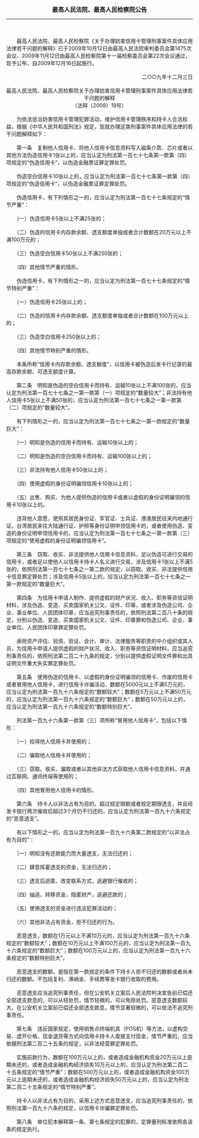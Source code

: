 <div id="div_content"><font color="#760026"></font> <p align="center"><b><font style="font-size:16px;" class="MTitle">最高人民法院、最高人民检察院公告</font></b></p><hr color="red"><br>
<br>
　　最高人民法院、最高人民检察院《关于办理妨害信用卡管理刑事案件具体应用法律若干问题的解释》已于2009年10月12日由最高人民法院审判委员会第1475次会议、2009年11月12日由最高人民检察院第十一届检察委员会第22次会议通过，现予公布，自2009年12月16日起施行。<br>
<div align="right"><br>
　　二○○九年十二月三日<br>
</div><br>
<div align="center">最高人民法院、最高人民检察院关于办理妨害信用卡管理刑事案件具体应用法律若干问题的解释<br>
（法释〔2009〕19号）<br>
</div><br>
　　为依法惩治妨害信用卡管理犯罪活动，维护信用卡管理秩序和持卡人合法权益，根据《中华人民共和国刑法》规定，现就办理这类刑事案件具体应用法律的若干问题解释如下：<br>
<br>
<font class="TiaoNoA">　　第一条</font>　复制他人信用卡、将他人信用卡信息资料写入磁条介质、芯片或者以其他方法伪造信用卡1张以上的，应当认定为刑法第一百七十七条第一款第（四）项规定的“伪造信用卡”，以伪造金融票证罪定罪处罚。<br>
<br>
　　伪造空白信用卡10张以上的，应当认定为刑法第一百七十七条第一款第（四）项规定的“伪造信用卡”，以伪造金融票证罪定罪处罚。<br>
<br>
　　伪造信用卡，有下列情形之一的，应当认定为刑法第一百七十七条规定的“情节严重”：<br>
<br>
　　（一）伪造信用卡5张以上不满25张的；<br>
<br>
　　（二）伪造的信用卡内存款余额、透支额度单独或者合计数额在20万元以上不满100万元的；<br>
<br>
　　（三）伪造空白信用卡50张以上不满250张的；<br>
<br>
　　（四）其他情节严重的情形。<br>
<br>
　　伪造信用卡，有下列情形之一的，应当认定为刑法第一百七十七条规定的“情节特别严重”：<br>
<br>
　　（一）伪造信用卡25张以上的；<br>
<br>
　　（二）伪造的信用卡内存款余额、透支额度单独或者合计数额在100万元以上的；<br>
<br>
　　（三）伪造空白信用卡250张以上的；<br>
<br>
　　（四）其他情节特别严重的情形。<br>
<br>
　　本条所称“信用卡内存款余额、透支额度”，以信用卡被伪造后发卡行记录的最高存款余额、可透支额度计算。<br>
<br><font class="TiaoNoA">　　第二条</font>　明知是伪造的空白信用卡而持有、运输10张以上不满100张的，应当认定为刑法第一百七十七条之一第一款第（一）项规定的“数量较大”；非法持有他人信用卡5张以上不满50张的，应当认定为刑法第一百七十七条之一第一款第（二）项规定的“数量较大”。<br>
<br>
　　有下列情形之一的，应当认定为刑法第一百七十七条之一第一款规定的“数量巨大”：<br>
<br>
　　（一）明知是伪造的信用卡而持有、运输10张以上的；<br>
<br>
　　（二）明知是伪造的空白信用卡而持有、运输100张以上的；<br>
<br>
　　（三）非法持有他人信用卡50张以上的；<br>
<br>
　　（四）使用虚假的身份证明骗领信用卡10张以上的；<br>
<br>
　　（五）出售、购买、为他人提供伪造的信用卡或者以虚假的身份证明骗领的信用卡10张以上的。<br>
<br>
　　违背他人意愿，使用其居民身份证、军官证、士兵证、港澳居民往来内地通行证、台湾居民来往大陆通行证、护照等身份证明申领信用卡的，或者使用伪造、变造的身份证明申领信用卡的，应当认定为刑法第一百七十七条之一第一款第（三）项规定的“使用虚假的身份证明骗领信用卡”。<br>
<br><font class="TiaoNoA">　　第三条</font>　窃取、收买、非法提供他人信用卡信息资料，足以伪造可进行交易的信用卡，或者足以使他人以信用卡持卡人名义进行交易，涉及信用卡1张以上不满5张的，依照刑法第一百七十七条之一第二款的规定，以窃取、收买、非法提供信用卡信息罪定罪处罚；涉及信用卡5张以上的，应当认定为刑法第一百七十七条之一第一款规定的“数量巨大”。<br>
<br><font class="TiaoNoA">　　第四条</font>　为信用卡申请人制作、提供虚假的财产状况、收入、职务等资信证明材料，涉及伪造、变造、买卖国家机关公文、证件、印章，或者涉及伪造公司、企业、事业单位、人民团体印章，应当追究刑事责任的，依照刑法第二百八十条的规定，分别以伪造、变造、买卖国家机关公文、证件、印章罪和伪造公司、企业、事业单位、人民团体印章罪定罪处罚。<br>
<br>
　　承担资产评估、验资、验证、会计、审计、法律服务等职责的中介组织或其人员，为信用卡申请人提供虚假的财产状况、收入、职务等资信证明材料，应当追究刑事责任的，依照刑法第二百二十九条的规定，分别以提供虚假证明文件罪和出具证明文件重大失实罪定罪处罚。<br>
<br><font class="TiaoNoA">　　第五条</font>　使用伪造的信用卡、以虚假的身份证明骗领的信用卡、作废的信用卡或者冒用他人信用卡，进行信用卡诈骗活动，数额在5000元以上不满5万元的，应当认定为刑法第一百九十六条规定的“数额较大”；数额在5万元以上不满50万元的，应当认定为刑法第一百九十六条规定的“数额巨大”；数额在50万元以上的，应当认定为刑法第一百九十六条规定的“数额特别巨大”。<br>
<br>
　　刑法第一百九十六条第一款第（三）项所称“冒用他人信用卡”，包括以下情形：<br>
<br>
　　（一）拾得他人信用卡并使用的；<br>
<br>
　　（二）骗取他人信用卡并使用的；<br>
<br>
　　（三）窃取、收买、骗取或者以其他非法方式获取他人信用卡信息资料，并通过互联网、通讯终端等使用的；<br>
<br>
　　（四）其他冒用他人信用卡的情形。<br>
<br><font class="TiaoNoA">　　第六条</font>　持卡人以非法占有为目的，超过规定限额或者规定期限透支，并且经发卡银行两次催收后超过3个月仍不归还的，应当认定为刑法第一百九十六条规定的“恶意透支”。<br>
<br>
　　有以下情形之一的，应当认定为刑法第一百九十六条第二款规定的“以非法占有为目的”：<br>
<br>
　　（一）明知没有还款能力而大量透支，无法归还的；<br>
<br>
　　（二）肆意挥霍透支的资金，无法归还的；<br>
<br>
　　（三）透支后逃匿、改变联系方式，逃避银行催收的；<br>
<br>
　　（四）抽逃、转移资金，隐匿财产，逃避还款的；<br>
<br>
　　（五）使用透支的资金进行违法犯罪活动的；<br>
<br>
　　（六）其他非法占有资金，拒不归还的行为。<br>
<br>
　　恶意透支，数额在1万元以上不满10万元的，应当认定为刑法第一百九十六条规定的“数额较大”；数额在10万元以上不满100万元的，应当认定为刑法第一百九十六条规定的“数额巨大”；数额在100万元以上的，应当认定为刑法第一百九十六条规定的“数额特别巨大”。<br>
<br>
　　恶意透支的数额，是指在第一款规定的条件下持卡人拒不归还的数额或者尚未归还的数额。不包括复利、滞纳金、手续费等发卡银行收取的费用。<br>
<br>
　　恶意透支应当追究刑事责任，但在公安机关立案后人民法院判决宣告前已偿还全部透支款息的，可以从轻处罚，情节轻微的，可以免除处罚。恶意透支数额较大，在公安机关立案前已偿还全部透支款息，情节显著轻微的，可以依法不追究刑事责任。<br>
<br><font class="TiaoNoA">　　第七条</font>　违反国家规定，使用销售点终端机具（POS机）等方法，以虚构交易、虚开价格、现金退货等方式向信用卡持卡人直接支付现金，情节严重的，应当依据刑法第二百二十五条的规定，以非法经营罪定罪处罚。<br>
<br>
　　实施前款行为，数额在100万元以上的，或者造成金融机构资金20万元以上逾期未还的，或者造成金融机构经济损失10万元以上的，应当认定为刑法第二百二十五条规定的“情节严重”；数额在500万元以上的，或者造成金融机构资金100万元以上逾期未还的，或者造成金融机构经济损失50万元以上的，应当认定为刑法第二百二十五条规定的“情节特别严重”。<br>
<br>
　　持卡人以非法占有为目的，采用上述方式恶意透支，应当追究刑事责任的，依照刑法第一百九十六条的规定，以信用卡诈骗罪定罪处罚。<br>
<br><font class="TiaoNoA">　　第八条</font>　单位犯本解释第一条、第七条规定的犯罪的，定罪量刑标准依照各该条的规定执行。<br>
<br><br>
</div>